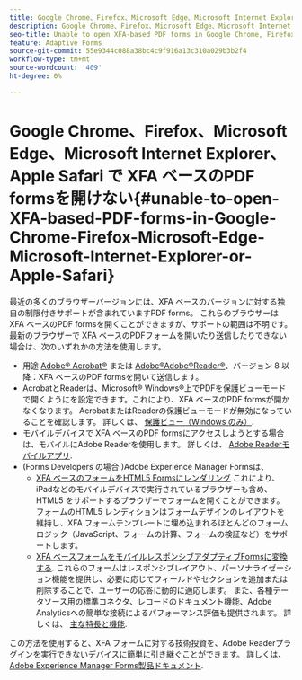 ```yaml
---
title: Google Chrome、Firefox、Microsoft Edge、Microsoft Internet Explorer、Apple Safari で XFA ベースのPDF formsを開けない
description: Google Chrome、Firefox、Microsoft Edge、Microsoft Internet Explorer、Apple Safari で XFA ベースのPDF formsを開けない
seo-title: Unable to open XFA-based PDF forms in Google Chrome, Firefox, Microsoft Edge, Microsoft Internet Explorer, or Apple Safari
feature: Adaptive Forms
source-git-commit: 55e9344c088a38bc4c9f916a13c310a029b3b2f4
workflow-type: tm+mt
source-wordcount: '409'
ht-degree: 0%

---
```



# Google Chrome、Firefox、Microsoft Edge、Microsoft Internet Explorer、Apple Safari で XFA ベースのPDF formsを開けない{#unable-to-open-XFA-based-PDF-forms-in-Google-Chrome-Firefox-Microsoft-Edge-Microsoft-Internet-Explorer-or-Apple-Safari}

最近の多くのブラウザーバージョンには、XFA ベースのバージョンに対する独自の制限付きサポートが含まれていますPDF forms。 これらのブラウザーは XFA ベースのPDF formsを開くことができますが、サポートの範囲は不明です。 最新のブラウザーで XFA ベースのPDFフォームを開いたり送信したりできない場合は、次のいずれかの方法を使用します。

* 用途 [Adobe® Acrobat®](https://www.adobe.com/acrobat.html) または [Adobe®Adobe®Reader®](https://get.adobe.com/jp/reader/)、バージョン 8 以降：XFA ベースのPDF formsを開いて送信します。
* AcrobatとReaderは、Microsoft® Windows®上でPDFを保護ビューモードで開くようにを設定できます。これにより、XFA ベースのPDF formsが開かなくなります。 AcrobatまたはReaderの保護ビューモードが無効になっていることを確認します。 詳しくは、 [保護ビュー（Windows のみ）](https://helpx.adobe.com/in/reader/using/protected-mode-windows.html).
* モバイルデバイスで XFA ベースのPDF formsにアクセスしようとする場合は、モバイルにAdobe Readerを使用します。 詳しくは、 [Adobe Readerモバイルアプリ](https://www.adobe.com/in/acrobat/mobile/acrobat-reader.html).
* (Forms Developers の場合 )Adobe Experience Manager Formsは、
   * [XFA ベースのフォームをHTML5 Formsにレンダリング](https://experienceleague.adobe.com/docs/experience-manager-65/forms/html5-forms/introduction.html?#key-capabilities-of-html-forms-br) これにより、iPadなどのモバイルデバイスで実行されているブラウザーも含め、HTML5 をサポートするブラウザーでフォームを開くことができます。 フォームのHTML5 レンディションはフォームデザインのレイアウトを維持し、XFA フォームテンプレートに埋め込まれるほとんどのフォームロジック（JavaScript、フォームの計算、フォームの検証など）をサポートします。
   * [XFA ベースフォームをモバイルレスポンシブアダプティブFormsに変換する](https://experienceleague.adobe.com/docs/experience-manager-65/forms/adaptive-forms-basic-authoring/creating-adaptive-form.html?#create-an-adaptive-form-based-on-an-xfa-form-template). これらのフォームはレスポンシブレイアウト、パーソナライゼーション機能を提供し、必要に応じてフィールドやセクションを追加または削除することで、ユーザーの応答に動的に適応します。 また、各種データソース用の標準コネクタ、レコードのドキュメント機能、Adobe Analyticsへの簡単な接続によるパフォーマンス評価も提供されます。 詳しくは、 [主な特長と機能](https://experienceleague.adobe.com/docs/experience-manager-cloud-service/content/forms/key-features.html).

この方法を使用すると、XFA フォームに対する技術投資を、Adobe Readerプラグインを実行できないデバイスに簡単に引き継ぐことができます。 詳しくは、 [Adobe Experience Manager Forms製品ドキュメント](https://experienceleague.adobe.com/docs/experience-manager-cloud-service/content/forms/home.html).
